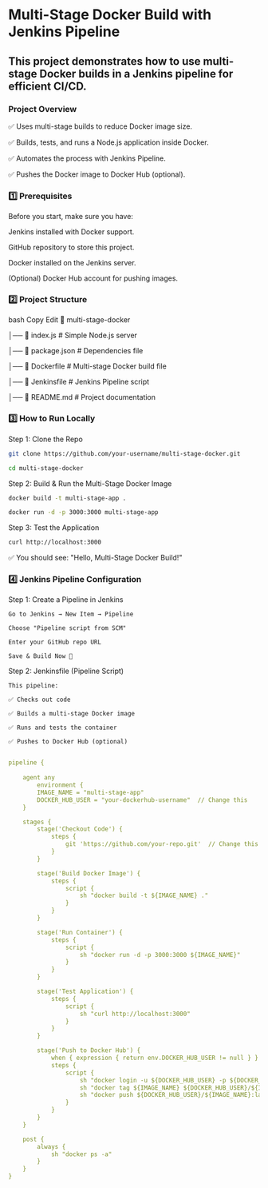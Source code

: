 # Multi-Stage Docker Build with Jenkins Pipeline
## This project demonstrates how to use multi-stage Docker builds in a Jenkins pipeline for efficient CI/CD.

### Project Overview
✅ Uses multi-stage builds to reduce Docker image size.

✅ Builds, tests, and runs a Node.js application inside Docker.

✅ Automates the process with Jenkins Pipeline.

✅ Pushes the Docker image to Docker Hub (optional).

### 1️⃣ Prerequisites
Before you start, make sure you have:

Jenkins installed with Docker support.

GitHub repository to store this project.

Docker installed on the Jenkins server.

(Optional) Docker Hub account for pushing images.
### 2️⃣ Project Structure
bash
Copy
Edit
📂 multi-stage-docker

│── 📜 index.js            # Simple Node.js server

│── 📜 package.json        # Dependencies file

│── 📜 Dockerfile          # Multi-stage Docker build file

│── 📜 Jenkinsfile         # Jenkins Pipeline script

│── 📜 README.md           # Project documentation

### 3️⃣ How to Run Locally

Step 1: Clone the Repo
```bash
git clone https://github.com/your-username/multi-stage-docker.git
```
```bash
cd multi-stage-docker
```

Step 2: Build & Run the Multi-Stage Docker Image

```bash
docker build -t multi-stage-app .
```
```bash
docker run -d -p 3000:3000 multi-stage-app
```
Step 3: Test the Application
```bash
curl http://localhost:3000
```

✅ You should see: "Hello, Multi-Stage Docker Build!"

### 4️⃣ Jenkins Pipeline Configuration
Step 1: Create a Pipeline in Jenkins

    Go to Jenkins → New Item → Pipeline

    Choose "Pipeline script from SCM"

    Enter your GitHub repo URL

    Save & Build Now 🚀

Step 2: Jenkinsfile (Pipeline Script)

    This pipeline:

    ✅ Checks out code

    ✅ Builds a multi-stage Docker image

    ✅ Runs and tests the container

    ✅ Pushes to Docker Hub (optional)

```yaml

pipeline {
    
    agent any
        environment {
        IMAGE_NAME = "multi-stage-app"
        DOCKER_HUB_USER = "your-dockerhub-username"  // Change this
    }

    stages {
        stage('Checkout Code') {
            steps {
                git 'https://github.com/your-repo.git'  // Change this
            }
        }

        stage('Build Docker Image') {
            steps {
                script {
                    sh "docker build -t ${IMAGE_NAME} ."
                }
            }
        }

        stage('Run Container') {
            steps {
                script {
                    sh "docker run -d -p 3000:3000 ${IMAGE_NAME}"
                }
            }
        }

        stage('Test Application') {
            steps {
                script {
                    sh "curl http://localhost:3000"
                }
            }
        }

        stage('Push to Docker Hub') {
            when { expression { return env.DOCKER_HUB_USER != null } }
            steps {
                script {
                    sh "docker login -u ${DOCKER_HUB_USER} -p ${DOCKER_HUB_PASSWORD}"
                    sh "docker tag ${IMAGE_NAME} ${DOCKER_HUB_USER}/${IMAGE_NAME}:latest"
                    sh "docker push ${DOCKER_HUB_USER}/${IMAGE_NAME}:latest"
                }
            }
        }
    }

    post {
        always {
            sh "docker ps -a"
        }
    }
}

  
```

